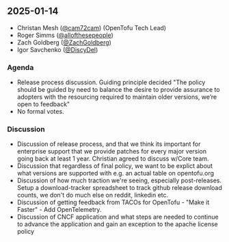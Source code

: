 ## 2025-01-14

- Christan Mesh ([@cam72cam](https://github.com/cam72cam)) (OpenTofu Tech Lead)
- Roger Simms ([@allofthesepeople](https://github.com/allofthesepeople))
- Zach Goldberg ([@ZachGoldberg](https://github.com/ZachGoldberg))
- Igor Savchenko ([@DiscyDel](https://github.com/DicsyDel))

### Agenda
- Release process discussion.  Guiding principle decided "The policy should be guided by need to balance the desire to provide assurance to adopters with the resourcing required to maintain older versions, we’re open to feedback"
- No formal votes.

### Discussion
- Discussion of release process, and that we think its important for enterprise support that we provide patches for every major version going back at least 1 year.  Christian agreed to discuss w/Core team.
- Discussion that regardless of final policy, we want to be explict about what versions are supported with e.g. an actual table on opentofu.org
- Discussion of how much traction we're seeing, especially post-releases.  Setup a download-tracker spreadsheet to track github release download counts, we don't do much else on reddit, linkedin etc.
- Discussion of getting feedback from TACOs for OpenTofu - "Make it Faster" - Add OpenTelemetry.
- Discussion of CNCF application and what steps are needed to continue to advance the application and gain an exception to the apache license policy



